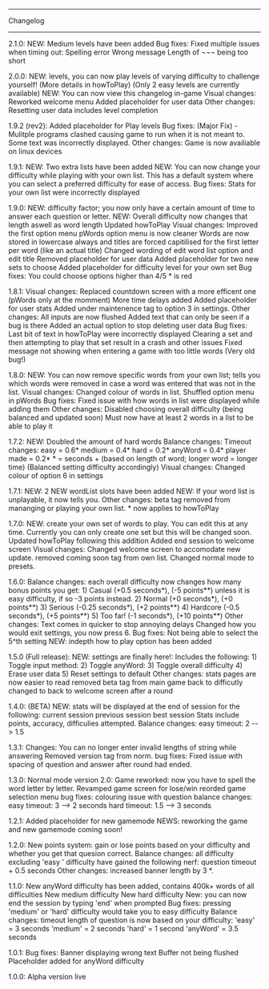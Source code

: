 ************
 Changelog
************
 
2.1.0:
	NEW: Medium levels have been added
	Bug fixes:
		Fixed multiple issues when timing out:
			Spelling error
			Wrong message
		Length of ¬¬¬ being too short

2.0.0:
	NEW: levels, you can now play levels of varying difficulty to challenge yourself! (More details in howToPlay)
		 (Only 2 easy levels are currently available)
	NEW: You can now view this changelog in-game
	Visual changes:
		Reworked welcome menu
		Added placeholder for user data
	Other changes:
		Resetting user data includes level completion

1.9.2 (rev2):
	Added placeholder for Play levels
	Bug fixes:
		(Major Fix) - Mulitple programs clashed causing game to run when it is not meant to.
		Some text was incorrectly displayed.
	Other changes:
		Game is now availiable on linux devices

1.9.1:
	NEW: Two extra lists have been added
	NEW: You can now change your difficulty while playing with your own list.
		 This has a default system where you can select a preferred difficulty for ease of access.
	Bug fixes:
		Stats for your own list were incorrectly displayed


1.9.0:
	NEW: difficulty factor; you now only have a certain amount of time to answer each question or letter.
	NEW: Overall difficulty now changes that length aswell as word length
	Updated howToPlay
	Visual changes:
		Improved the first option menu
		pWords option menu is now cleaner
		Words are now stored in lowercase always and titles are forced capitilised for the first letter per word (like an actual title)
		Changed wording of edit word list option and edit title
		Removed placeholder for user data
		Added placeholder for two new sets to choose
		Added placeholder for difficulty level for your own set
	Bug fixes:
		You could choose options higher than 4/5
		* is red

1.8.1:
	Visual changes:
		Replaced countdown screen with a more efficent one (pWords only at the momment)
		More time delays added
		Added placeholder for user stats
		Added under maintenence tag to option 3 in settings.
	Other changes:
		All inputs are now flushed
		Added text that can only be seen if a bug is there
		Added an actual option to stop deleting user data
	Bug fixes:
		Last bit of text in howToPlay were incorrectly displayed
		Clearing a set and then attempting to play that set result in a crash and other issues
		Fixed message not showing when entering a game with too little words (Very old bug!)

1.8.0:
	NEW: You can now remove specific words from your own list;
	tells you which words were removed in case a word was entered that was not in the list.
	Visual changes:
		Changed colour of words in list.
		Shuffled option menu in pWords
	Bug fixes:
		Fixed issue with how words in list were displayed while adding them
	Other changes:
		Disabled choosing overall difficulty (being balanced and updated soon)
		Must now have at least 2 words in a list to be able to play it

1.7.2:
	NEW: Doubled the amount of hard words
	Balance changes:
		Timeout changes:
			easy = 0.6*
			medium = 0.4*
			hard = 0.2*
			anyWord = 0.4*
			player made = 0.2*
			* = seconds + (based on length of word; longer word = longer time)
			(Balanced setting difficulty accordingly)
	Visual changes:
		Changed colour of option 6 in settings


1.7.1:
	NEW: 2 NEW wordList slots have been added
	NEW: If your word list is unplayable, it now tells you.
	Other changes:
		beta tag removed from mananging or playing your own list.
		* now applies to howToPlay

1.7.0:
	NEW: create your own set of words to play. You can edit this at any time. Currently you can only create one set but this will be changed soon.
	Updated howToPlay following this addition
	Added end session to welcome screen
	Visual changes:
		Changed welcome screen to accomodate new update.
		removed coming soon tag from own list.
		Changed normal mode to presets.
		

1.6.0:
	Balance changes:
		each overall difficulty now changes how many bonus points you get:
		1) Casual (+0.5 seconds*), (-5 points**) unless it is easy difficulty,  if so -3 points instead.
		2) Normal (+0 seconds*), (+0 points**)
		3) Serious (-0.25 seconds*), (+2 points**)
		4) Hardcore (-0.5 seconds*), (+5 points**)
		5) Too far! (-1 seconds*), (+10 points**)
	Other changes:
		Text comes in quicker to stop annoying delays
		Changed how you would exit settings, you now press 6.
	Bug fixes:
		Not being able to select the 5^th setting
	NEW: indepth how to play option has been added

1.5.0 (Full release):
	NEW: settings are finally here!:
		Includes the following:
			1) Toggle input method:
			2) Toggle anyWord:
			3) Toggle overall difficulty
			4) Erase user data
			5) Reset settings to default
	Other changes:
		stats pages are now easier to read
		removed beta tag from main game
		back to difficutly changed to back to welcome screen after a round

1.4.0: (BETA)
	NEW: stats will be displayed at the end of session for the following:
		current session
		previous session
		best session
	Stats include points, accuracy, difficulies attempted.
	Balance changes:
		easy timeout: 2 --> 1.5

1.3.1:
	Changes:
		You can no longer enter invalid lengths of string while answering
	Removed version tag from norm.
	bug fixes:
		Fixed issue with spacing of question and answer after round had ended.



1.3.0:
	Normal mode version 2.0:
		Game reworked: now you have to spell the word letter by letter.
	Revamped game screen for lose/win
	reorded game selection menu
	bug fixes:
		colouring issue with question
	balance changes:
		easy timeout: 3 --> 2 seconds
		hard timeout: 1.5 --> 3 seconds

1.2.1: 
	Added placeholder for new gamemode
	NEWS: reworking the game and new gamemode coming soon!

1.2.0:
	New points system: gain or lose points based on your difficulty and whether you get that quesion correct.
	Balance changes:
		all difficulty excluding 'easy ' difficulty have gained the following nerf:
			question timeout + 0.5 seconds
	Other changes:
		increased banner length by 3 *.

1.1.0:
	New anyWord difficulty has been added, contains 400k+ words of all difficulties
	New medium difficulty
	New hard difficulty 
	New: you can now end the session by typing 'end' when prompted
	Bug fixes:
		pressing 'medium' or 'hard' difficulty would take you to easy difficulty
	Balance changes:
		timeout length of question is now based on your difficulty:
			'easy' = 3 seconds
			'medium' = 2 seconds
			'hard' = 1 second
		'anyWord' = 3.5 seconds

1.0.1:
	Bug fixes:
		Banner displaying wrong text
		Buffer not being flushed
	Placeholder added for anyWord difficulty

1.0.0:
	Alpha version live